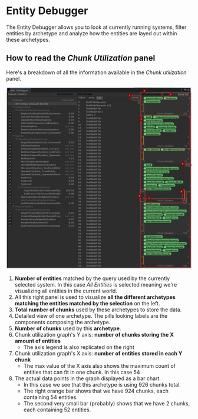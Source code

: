 # Entity Debugger

The Entity Debugger allows you to look at currently running systems, filter entities by archetype and analyze how the entities are layed out within these archetypes.

## How to read the *Chunk Utilization* panel
Here's a breakdown of all the information available in the *Chunk utilization* panel.

![Entity Debugger Overview](images/entitydebugger-details.png)

1. **Number of entities** matched by the query used by the currently selected system. In this case *All Entities* is selected meaning we're visualizing all entities in the current world.
2. All this right panel is used to visualize **all the different archetypes matching the entities matched by the selection** on the left.
3. **Total number of chunks** used by these archetypes to store the data.
4. Detailed view of one archetype. The pills looking labels are the components composing the archetype.
5. **Number of chunks** used by this **archetype**.
6. Chunk utilization graph's Y axis: **number of chunks storing the X amount of entities**
   * The axis legend is also replicated on the right 
7. Chunk utilization graph's X axis: **number of entities stored in each Y chunk**
   * The max value of the X axis also shows the maximum count of entities that can fit in one chunk. In this case 54
8. The actual data points in the graph displayed as a bar chart.
   * In this case we see that this archetype is using 926 chunks total. 
   * The right orange bar shows that we have 924 chunks, each containing 54 entities.
   * The second very small bar (probably) shows that we have 2 chunks, each containing 52 entities.


